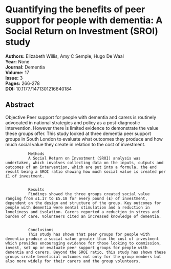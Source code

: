 # Quantifying the benefits of peer support for people with dementia: A Social Return on Investment (SROI) study

**Authors:** Elizabeth Willis, Amy C Semple, Hugo De Waal  
**Year:** None  
**Journal:** Dementia  
**Volume:** 17  
**Issue:** 3  
**Pages:** 266-278  
**DOI:** 10.1177/1471301216640184  

## Abstract
Objective
              Peer support for people with dementia and carers is routinely advocated in national strategies and policy as a post-diagnostic intervention. However there is limited evidence to demonstrate the value these groups offer. This study looked at three dementia peer support groups in South London to evaluate what outcomes they produce and how much social value they create in relation to the cost of investment.
            
            
              Methods
              A Social Return on Investment (SROI) analysis was undertaken, which involves collecting data on the inputs, outputs and outcomes of an intervention, which are put into a formula, the end result being a SROI ratio showing how much social value is created per £1 of investment.
            
            
              Results
              Findings showed the three groups created social value ranging from £1.17 to £5.18 for every pound (£) of investment, dependent on the design and structure of the group. Key outcomes for people with dementia were mental stimulation and a reduction in loneliness and isolation. Carers reported a reduction in stress and burden of care. Volunteers cited an increased knowledge of dementia.
            
            
              Conclusions
              This study has shown that peer groups for people with dementia produce a social value greater than the cost of investment which provides encouraging evidence for those looking to commission, invest, set up or evaluate peer support groups for people with dementia and carers. Beyond the SROI ratio, this study has shown these groups create beneficial outcomes not only for the group members but also more widely for their carers and the group volunteers.

